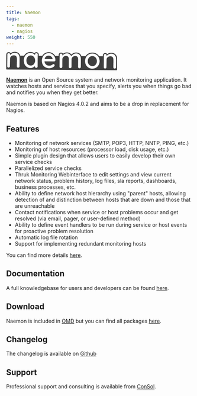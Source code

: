 ```yaml
---
title: Naemon
tags:
  - naemon
  - nagios
weight: 550
---
```

<div class="pb-4">
  <img class="p-2" src="logo_naemon.png" alt="Naemon" style="background-color: white"/>
</div>

**[Naemon](https://www.naemon.io)** is an Open Source system and network monitoring application. It watches hosts and services that you specify, alerts you when things go bad and notifies you when they get better.

Naemon is based on Nagios 4.0.2 and aims to be a drop in replacement for Nagios.

## Features

- Monitoring of network services (SMTP, POP3, HTTP, NNTP, PING, etc.)
- Monitoring of host resources (processor load, disk usage, etc.)
- Simple plugin design that allows users to easily develop their own service checks
- Parallelized service checks
- Thruk Monitoring Webinterface to edit settings and view current network status, problem
  history, log files, sla reports, dashboards, business processes, etc.
- Ability to define network host hierarchy using "parent" hosts, allowing detection of
  and distinction between hosts that are down and those that are unreachable
- Contact notifications when service or host problems occur and get resolved (via email, pager, or user-defined method)
- Ability to define event handlers to be run during service or host events for proactive problem resolution
- Automatic log file rotation
- Support for implementing redundant monitoring hosts

You can find more details [here](https://www.naemon.io/documentation/usersguide/about).

## Documentation

A full knowledgebase for users and developers can be found [here](https://www.naemon.io/documentation/).

## Download

Naemon is included in [OMD](docs/omd/) but you can find all packages [here](https://www.naemon.io/download).

## Changelog

The changelog is available on [Github](https://github.com/naemon/naemon-core/blob/master/NEWS)

## Support

Professional support and consulting is available from [ConSol](https://www.consol.de/product-solutions/open-source-monitoring).
